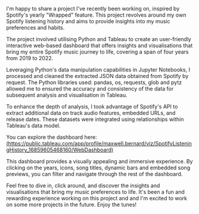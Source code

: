 I'm happy to share a project I've recently been working on, inspired by Spotify's yearly "Wrapped" feature. This project revolves around my own Spotify listening history and aims to provide insights into my music preferences and habits.

The project involved utilising Python and Tableau to create an user-friendly interactive web-based dashboard that offers insights and visualisations that bring my entire Spotify music journey to life, covering a span of four years from 2019 to 2022.

Leveraging Python's data manipulation capabilities in Jupyter Notebooks, I processed and cleaned the extracted JSON data obtained from Spotify by request. The Python libraries used: pandas, os, requests, glob and pytz allowed me to ensured the accuracy and consistency of the data for subsequent analysis and visualisation in Tableau.

To enhance the depth of analysis, I took advantage of Spotify's API to extract additional data on track audio features, embedded URLs, and release dates. These datasets were integrated using relationships within Tableau's data model.

You can explore the dashboard here: [(https://public.tableau.com/app/profile/maxwell.bernard/viz/SpotifyListeningHistory_16859605468160/WebDashboard)](https://public.tableau.com/app/profile/maxwell.bernard/viz/SpotifyListeningHistory_16859605468160/WebDashboard) 

This dashboard provides a visually appealing and immersive experience. By clicking on the years, icons, song titles, dynamic bars and embedded song previews, you can filter and navigate through the rest of the dashboard.

Feel free to dive in, click around, and discover the insights and visualisations that bring my music preferences to life. It's been a fun and rewarding experience working on this project and and I'm excited to work on some more projects in the future. Enjoy the tunes!
